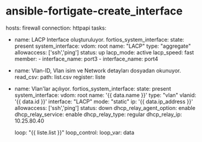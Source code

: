 # ansible-fortigate-create_interface

  hosts: firewall
  connection: httpapi
  tasks:
  - name: LACP Interface oluşturuluyor.
    fortios_system_interface:
      state: present
      system_interface:
         vdom: root
         name: "LACP"
         type: "aggregate"
         allowaccess: ['ssh','ping']
         status: up
         lacp_mode: active
         lacp_speed: fast
         member:
               - interface_name: port3
               - interface_name: port4
  - name: Vlan-ID, Vlan isim ve Network detayları dosyadan okunuyor.
    read_csv:
       path: list.csv
    register: liste

  - name: Vlan'lar açılıyor.
    fortios_system_interface:
      state: present
      system_interface:
         vdom: root
         name: '{{ data.name }}'
         type: "vlan"
         vlanid: '{{ data.id }}'
         interface: "LACP"
         mode: "static"
         ip: '{{ data.ip_address }}'
         allowaccess: ['ssh','ping']
         status: down
         dhcp_relay_agent_option: enable
         dhcp_relay_service: enable
         dhcp_relay_type: regular
         dhcp_relay_ip: 10.25.80.40


    loop: "{{ liste.list }}"
    loop_control:
      loop_var: data

